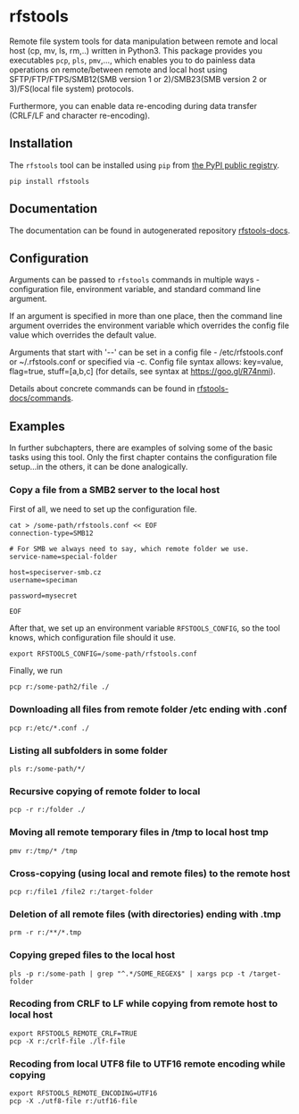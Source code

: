 # rfstools
Remote file system tools for data manipulation between remote and local host (cp, mv, ls, rm,..) written in Python3. 
This package provides you executables `pcp`, `pls`, `pmv`,..., which enables you to do painless data operations on remote/between remote and local host using SFTP/FTP/FTPS/SMB12(SMB version 1 or 2)/SMB23(SMB version 2 or 3)/FS(local file system) protocols.

Furthermore, you can enable data re-encoding during data transfer (CRLF/LF and character re-encoding). 


## Installation
The `rfstools` tool can be installed using `pip` from [the PyPI public registry](https://pypi.org/project/rfstools/).

    pip install rfstools


## Documentation
The documentation can be found in autogenerated repository [rfstools-docs](https://gitlab.com/rfs4/rfstools-docs).


## Configuration
Arguments can be passed to `rfstools` commands in multiple ways - configuration file, environment variable, and standard command line argument.

If an argument is specified in more than one place, then the
command line argument overrides the environment variable which overrides the config file
value which overrides the default value.

Arguments that start with '--' can be set in a config file -
/etc/rfstools.conf or ~/.rfstools.conf or specified via -c. Config file
syntax allows: key=value, flag=true, stuff=[a,b,c] (for details, see syntax at
https://goo.gl/R74nmi). 

Details about concrete commands can be found in [rfstools-docs/commands](https://gitlab.com/rfs4/rfstools-docs/-/tree/master/commands?ref_type=heads).


## Examples
In further subchapters, there are examples of solving some of the basic tasks using this tool. Only the first chapter contains the configuration file setup...in the others, it can be done analogically.

### Copy a file from a SMB2 server to the local host
First of all, we need to set up the configuration file.

    cat > /some-path/rfstools.conf << EOF
    connection-type=SMB12
    
    # For SMB we always need to say, which remote folder we use.
    service-name=special-folder

    host=speciserver-smb.cz
    username=speciman

    password=mysecret

    EOF

After that, we set up an environment variable `RFSTOOLS_CONFIG`, so the tool knows, which configuration file should it use.

    export RFSTOOLS_CONFIG=/some-path/rfstools.conf

Finally, we run

    pcp r:/some-path2/file ./

### Downloading all files from remote folder /etc ending with .conf

    pcp r:/etc/*.conf ./

### Listing all subfolders in some folder

    pls r:/some-path/*/

### Recursive copying of remote folder to local

    pcp -r r:/folder ./

### Moving all remote temporary files in /tmp to local host tmp

    pmv r:/tmp/* /tmp

### Cross-copying (using local and remote files) to the remote host

    pcp r:/file1 /file2 r:/target-folder

### Deletion of all remote files (with directories) ending with .tmp

    prm -r r:/**/*.tmp

### Copying greped files to the local host

    pls -p r:/some-path | grep "^.*/SOME_REGEX$" | xargs pcp -t /target-folder 

### Recoding from CRLF to LF while copying from remote host to local host

    export RFSTOOLS_REMOTE_CRLF=TRUE
    pcp -X r:/crlf-file ./lf-file

### Recoding from local UTF8 file to UTF16 remote encoding while copying
    
    export RFSTOOLS_REMOTE_ENCODING=UTF16
    pcp -X ./utf8-file r:/utf16-file





